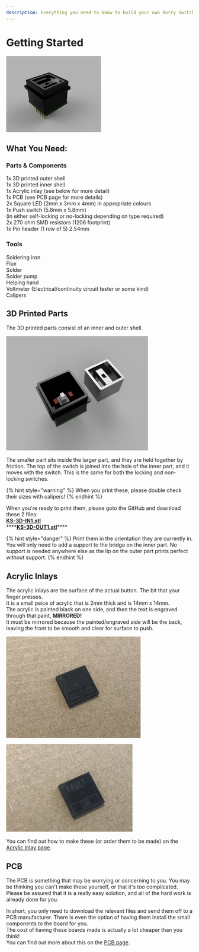 ```yaml
---
description: Everything you need to know to build your own Korry switch!
---
```


# Getting Started

![3D Visualization](../.gitbook/assets/5.png)

## What You Need:

### **Parts & Components**

1x 3D printed outer shell  
1x 3D printed inner shell  
1x Acrylic inlay \(see below for more detail\)  
1x PCB \(see PCB page for more details\)  
2x Square LED \(2mm x 3mm x 4mm\) in appropriate colours  
1x Push switch \(5.8mm x 5.8mm\)  
\(in either self-locking or no-locking depending on type required\)  
2x 270 ohm SMD resistors \(1206 footprint\)  
1x Pin header \(1 row of 5\) 2.54mm

### **Tools**

Soldering iron  
Flux  
Solder  
Solder pump  
Helping hand  
Voltmeter \(Electrical/continuity circuit tester or some kind\)  
Calipers

## 3D Printed Parts

The 3D printed parts consist of an inner and outer shell.

![](../.gitbook/assets/4.png)

The smaller part sits inside the larger part, and they are held together by friction. The top of the switch is joined into the hole of the inner part, and it moves with the switch. This is the same for both the locking and non-locking switches.

{% hint style="warning" %}
When you print these, please double check their sizes with calipers!
{% endhint %}

When you're ready to print them, please goto the GitHub and download these 2 files:  
[**KS-3D-IN1.stl**](https://github.com/OpenA3XX/opena3xx.3DModelling/blob/main/Korry%20Switch/3D%20Print%20Parts/KS-3D-IN1.stl)  
****[**KS-3D-OUT1.stl**](https://github.com/OpenA3XX/opena3xx.3DModelling/blob/main/Korry%20Switch/3D%20Print%20Parts/KS-3D-OUT1.stl)\*\*\*\*

{% hint style="danger" %}
Print them in the orientation they are currently in. You will only need to add a support to the bridge on the inner part. No support is needed anywhere else as the lip on the outer part prints perfect without support.
{% endhint %}

## **Acrylic Inlays**

The acrylic inlays are the surface of the actual button. The bit that your finger presses.  
It is a small peice of acrylic that is 2mm thick and is 14mm x 14mm.  
The acrylic is painted black on one side, and then the text is engraved through that paint, **MIRRORED!**   
It must be mirrored because the painted/engraved side will be the back, leaving the front to be smooth and clear for surface to push.

![Painted &amp; engraved \(mirrored\) side becomes the back.](../.gitbook/assets/img_5352.jpg)

![This side then becomes the front, the part that is actually pressed.](../.gitbook/assets/img_5351.jpg)

You can find out how to make these \(or order them to be made\) on the [Acrylic Inlay page](acrylic_inlays.md).

## PCB

The PCB is something that may be worrying or concerning to you. You may be thinking you can't make these yourself, or that it's too complicated.  
Please be assured that it is a really easy solution, and all of the hard work is already done for you.

In short, you only need to download the relevant files and send them off to a PCB manufacturer. There is even the option of having them install the small components to the board for you.  
The cost of having these boards made is actually a lot cheaper than you think!  
You can find out more about this on the [PCB page](pcb.md).

